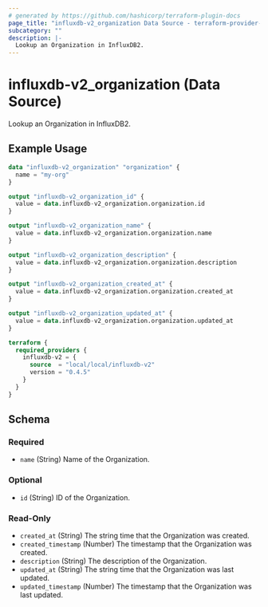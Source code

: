 ```yaml
---
# generated by https://github.com/hashicorp/terraform-plugin-docs
page_title: "influxdb-v2_organization Data Source - terraform-provider-influxdb-v2"
subcategory: ""
description: |-
  Lookup an Organization in InfluxDB2.
---
```


# influxdb-v2_organization (Data Source)

Lookup an Organization in InfluxDB2.

## Example Usage

```terraform
data "influxdb-v2_organization" "organization" {
  name = "my-org"
}

output "influxdb-v2_organization_id" {
  value = data.influxdb-v2_organization.organization.id
}

output "influxdb-v2_organization_name" {
  value = data.influxdb-v2_organization.organization.name
}

output "influxdb-v2_organization_description" {
  value = data.influxdb-v2_organization.organization.description
}

output "influxdb-v2_organization_created_at" {
  value = data.influxdb-v2_organization.organization.created_at
}

output "influxdb-v2_organization_updated_at" {
  value = data.influxdb-v2_organization.organization.updated_at
}

terraform {
  required_providers {
    influxdb-v2 = {
      source  = "local/local/influxdb-v2"
      version = "0.4.5"
    }
  }
}
```

<!-- schema generated by tfplugindocs -->
## Schema

### Required

- `name` (String) Name of the Organization.

### Optional

- `id` (String) ID of the Organization.

### Read-Only

- `created_at` (String) The string time that the Organization was created.
- `created_timestamp` (Number) The timestamp that the Organization was created.
- `description` (String) The description of the Organization.
- `updated_at` (String) The string time that the Organization was last updated.
- `updated_timestamp` (Number) The timestamp that the Organization was last updated.
